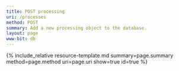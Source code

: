 ```yaml
---
title: POST processing
uri: /processes
method: POST
summary: Add a new processing object to the database.
layout: page
www-bit: db
---
```


{% include_relative resource-template.md summary=page.summary method=page.method uri=page.uri  show=true id=true %}


